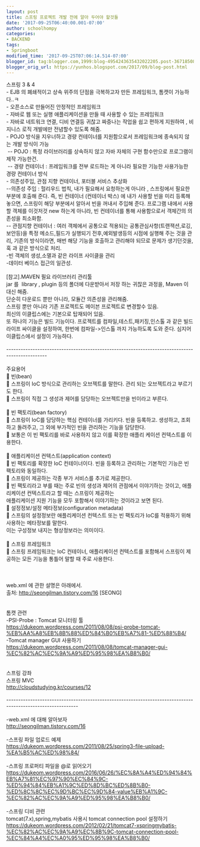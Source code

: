 ```yaml
---
layout: post
title: 스프링 프로젝트 개발 전에 알아 두어야 할것들
date: '2017-09-25T06:40:00.001-07:00'
author: schoolhompy
categories:
- BACKEND
tags:
- Springboot
modified_time: '2017-09-25T07:06:14.514-07:00'
blogger_id: tag:blogger.com,1999:blog-4954243635432022205.post-3671850809748724564
blogger_orig_url: https://yunhos.blogspot.com/2017/09/blog-post.html
---
```


스프링 3 &amp; 4<br />- EJB 의 폐쇄적이고 상속 위주의 단점을 극복하고자 만든 프레임워크, 톰캣이 가능하다..ㅋ<br />- 오픈소스로 만들어진 안정적인 프레임워크<br />- 자바로 웹 또는 실행 애플리케이션을 만들 때 사용할 수 있는 프레임워크<br />- 자바로 네트워크 연결, 디비 연결등 귀찮고 짜증나는 작업을 쉽고 편하게 지원하여 , 비지니스 로직 개발에만 전념할수 있도록 해줌.<br />- POJO 방식을 지우너하고 경량 컨테이너를 지원함으로서 프레임워크에 종속되지 않는 개발 방식이 가능<br />&nbsp;-- POJO : 특정 라이브러리를 상속하지 않고 자바 자체의 구현 함수만으로 프로그램이 제작 가능한건.<br />&nbsp;-- 경량 컨테이너 : 프레임워크를 전부 로드하는 게 아니라 필요한 기능한 사용가능한 경량 컨테이너 방식<br />- 의존성주입, 관점 지향 컨테이너, 포터블 서비스 추상화 <br />--의존성 주입 : 헐리우드 법칙, 내가 필요해서 요청하는게 아니라 , 스프링에서 필요한 부분에 호출해 준다. 즉, 빈 컨테이너 (컨테이너 박스) 에 내가 사용할 빈을 미리 등록해 놓으면, 스프링이 해당 부분에서 알아서 빈을 꺼내서 주입해 준다. 프로그램 내에서 사용할 객체를 이것저것 new 하는게 아니라, 빈 컨테이너를 통해 사용함으로서 객체간의 의존성을 최소화함.<br />-- 관점지향 컨테이너 : 여러 객체에서 공통으로 적용되는 공통관심사항(트랜잭션,로깅,보안등)을 특정 메소드,필드가 실행되기 전후,예외발생등의 시점에 실행해 주는 것을 관리, 기존의 방식이라면, 매번 해당 기능을 호출하고 관리해야 되므로 문제가 생기던것을, 훅 과 같은 방식으로 처리.<br />-빈 객체의 생성,소멸과 같은 라이프 사이클을 관리<br />-데이터 베이스 접근의 일관성.<br /><br />[참고].MAVEN 필요 라이브러리 관리툴<br />jar 를 &nbsp;library , plugin 등의 폴더에 다운받아서 저장 하는 귀찮은 과정을, Maven 이 대신 해줌.<br />단순히 다운로드 뿐만 아니라, 모듈간 의존성을 관리해줌.<br />스프링 뿐만 아니라 기존 프로젝트도 메이븐 프로젝트로 변경할수 있음.<br />최신의 이클립스에는 기본으로 탑재되어 있음.<br />또 하나의 기능은 빌드 기능이다. 프로젝트를 컴파일,테스트,패키징,인스톨 과 같은 빌드 라이프 싸이클을 설정하여, 한번에 컴파일-&gt;인스톨 까지 가능하도록 도와 준다. 심지어 이클립스에서 설정이 가능하다.<br /><br />-----------------------------------------------------------------------------------------------<br /><br />주요용어<br /> 빈(bean)<br /> 스프링이 IoC 방식으로 관리하는 오브젝트를 말한다. 관리 되는 오브젝트라고 부르기도 한다.<br /> 스프링이 직접 그 생성과 제어를 담당하는 오브젝트만을 빈이라고 부른다.<br /><br /> 빈 팩토리(bean factory)<br /> 스프링이 IoC를 담당하는 핵심 컨테이너를 가리키다. 빈을 등록하고. 생성하고, 조회하고 돌려주고, 그 외에 부가적인 빈을 관리하는 기능을 담당한다.<br /> 보통은 이 빈 팩토리를 바로 사용하지 않고 이를 확장한 애플리 케이션 컨텍스트를 이용한다.<br /><br /> 애플리케이션 컨텍스트(application context)<br /> 빈 팩토리를 확장한 IoC 컨테이너이다. 빈을 등록하고 관리하는 기본적인 기능은 빈 팩토리와 동일하다.<br /> 스프링이 제공하는 각종 부가 서비스를 추가로 제공한다.<br /> 빈 팩토리라고 부를 때는 주로 빈의 생성과 제어의 관점에서 이야기하는 것이고, 애플리케이션 컨텍스트라고 할 때는 스프링이 제공하는<br />애플리케이션 지원 기능을 모두 포함해서 이야기하는 것이라고 보면 된다.<br /> 설정정보/설정 메타정보(configuration metadata)<br /> 스프링의 설정정보란 애플리케이션 컨텍스트 또는 빈 팩토리가 IoC를 적용하기 위해 사용하는 메타정보를 말한다.<br />이는 구성정보 내지는 형상정보라는 의미이다.<br /><br /> 스프링 프레임워크<br /> 스프링 프레임워크는 IoC 컨테이너, 애플리케이션 컨텍스트를 포함해서 스프링이 제공하는 모든 기능을 통틀어 말할 때 주로 사용한다.<br /><br /><br /><br />web.xml 에 관한 설명은 아래에서.<br />출처: http://seongilman.tistory.com/16 [SEONG]<br /><br /><br />톰캣 관련<br />-PSI-Probe : Tomcat 모니터링 툴<br />https://dukeom.wordpress.com/2011/08/08/psi-probe-tomcat-%EB%AA%A8%EB%8B%88%ED%84%B0%EB%A7%81-%ED%88%B4/<br />-Tomcat manager GUI 사용하기<br />https://dukeom.wordpress.com/2011/08/08/tomcat-manager-gui-%EC%82%AC%EC%9A%A9%ED%95%98%EA%B8%B0/<br /><br /><br />스프링 강좌<br />스프링 MVC<br />http://cloudstudying.kr/courses/12<br /><br />------------------------------------------------------------------------------------------------------------<br /><br />-web.xml 에 대해 알아보자<br />http://seongilman.tistory.com/16<br /><br />-스프링 파일 업로드 예제<br />https://dukeom.wordpress.com/2011/08/25/spring3-file-upload-%EA%B5%AC%ED%98%84/<br /><br />-스프링 프로퍼티 파일을&nbsp;<complete id="goog_1468394252">@로 읽어오기</complete><br /><complete>https://dukeom.wordpress.com/2016/06/26/%EC%8A%A4%ED%94%84%EB%A7%81%EC%97%90%EC%84%9C-%ED%94%84%EB%A1%9C%ED%8D%BC%ED%8B%B0-%ED%8C%8C%EC%9D%BC%EC%9D%84-value%EB%A1%9C-%EC%82%AC%EC%9A%A9%ED%95%98%EA%B8%B0/</complete><br /><complete><br /></complete><complete>-스프링 디비 관련<br />tomcat(7.x),spring,mybatis 사용시 tomcat connection pool 설정하기</complete><br /><complete>https://dukeom.wordpress.com/2012/02/21/tomcat7-xspringmybatis-%EC%82%AC%EC%9A%A9%EC%8B%9C-tomcat-connection-pool-%EC%84%A4%EC%A0%95%ED%95%98%EA%B8%B0/</complete>